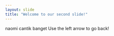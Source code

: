 ```yaml
---
layout: slide
title: "Welcome to our second slide!"
---
```

naomi cantik banget
Use the left arrow to go back!
